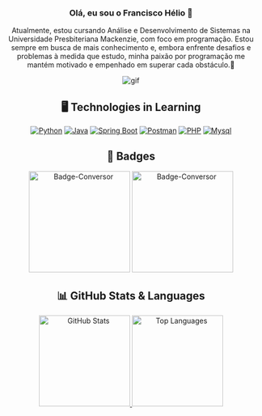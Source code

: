 <div align="center">
  
### Olá, eu sou o Francisco Hélio 👋

<p>Atualmente, estou cursando Análise e Desenvolvimento de Sistemas na Universidade Presbiteriana Mackenzie, com foco em programação. Estou sempre em busca de mais conhecimento e, embora enfrente desafios e problemas à medida que estudo, minha paixão por programação me mantém motivado e empenhado em superar cada obstáculo.🙂</p>

<p align="center">
  <img src="https://github.com/franciscgg/franciscgg/assets/113110382/b1ec00f6-b549-4d5b-b463-d91b2c102e00" alt="gif" autoplay>
</p>

## 🖥️ Technologies in Learning

[![Python](https://skillicons.dev/icons?i=python&theme=dark)](https://skillicons.dev)
[![Java](https://skillicons.dev/icons?i=java&theme=dark)](https://skillicons.dev)
[![Spring Boot](https://skillicons.dev/icons?i=spring&theme=dark)](https://skillicons.dev)
[![Postman](https://skillicons.dev/icons?i=postman&theme=dark)](https://skillicons.dev)
[![PHP](https://skillicons.dev/icons?i=php&theme=dark)](https://skillicons.dev)
[![Mysql](https://skillicons.dev/icons?i=mysql&theme=dark)](https://skillicons.dev)

## 🏅 Badges
<img src="https://github.com/franciscgg/franciscgg/assets/113110382/929f04c2-adf3-4fcc-a2a8-61fe9a7ea534" alt="Badge-Conversor" width="200" />
<img src="https://github.com/franciscgg/franciscgg/assets/113110382/0bc9737f-bf21-4522-8fd1-4e0e80fc7077" alt="Badge-Conversor" width="200" />


## 📊 GitHub Stats & Languages

<a href="https://github.com/franciscgg">
  <img loading="lazy" height="180em" src="https://github-readme-stats.vercel.app/api?username=franciscgg&show_icons=true&theme=radical&include_all_commits=true&count_private=true&bg_color=FFD1DF&text_color=FF0067" alt="GitHub Stats" />
</a>


<a href="https://github.com/franciscgg">
  <img loading="lazy" height="180em" src="https://github-readme-stats.vercel.app/api/top-langs/?username=franciscgg&layout=compact&langs_count=7&theme=radical&bg_color=FFD1DF&text_color=FF0067" alt="Top Languages" />
</a>

</div>
